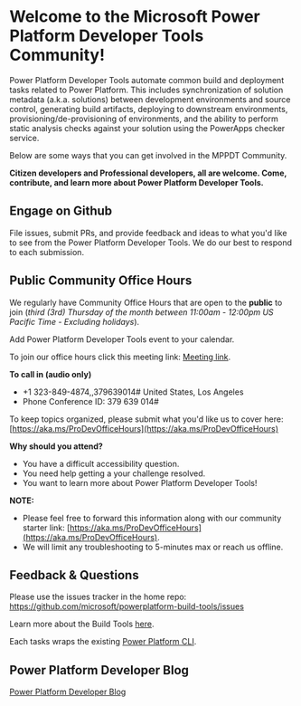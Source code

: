 # Welcome to the Microsoft Power Platform Developer Tools Community!

Power Platform Developer Tools automate common build and deployment tasks
related to Power Platform. This includes synchronization of solution metadata
(a.k.a. solutions) between development environments and source control,
generating build artifacts, deploying to downstream environments,
provisioning/de-provisioning of environments, and the ability to perform static
analysis checks against your solution using the PowerApps checker service.

Below are some ways that you can get involved in the MPPDT Community.

**Citizen developers and Professional developers, all are welcome. Come,
contribute, and learn more about Power Platform Developer Tools.**

## Engage on Github

File issues, submit PRs, and provide feedback and ideas to what you'd like to
see from the Power Platform Developer Tools. We do our best to respond to each
submission.

## Public Community Office Hours

We regularly have Community Office Hours that are open to the **public** to join
(_third (3rd) Thursday of the month between 11:00am - 12:00pm US Pacific Time -
Excluding holidays_).

Add Power Platform Developer Tools event to your calendar.

To join our office hours click this meeting link:
[Meeting link](https://teams.microsoft.com/l/meetup-join/19%3ameeting_OWU2ZjljNTItOGFhYy00ZWM5LTk2YmEtYmNjYmMxODY0N2E4%40thread.v2/0?context=%7b%22Tid%22%3a%2272f988bf-86f1-41af-91ab-2d7cd011db47%22%2c%22Oid%22%3a%22044be130-b504-4a44-a3b6-47e75194f2dc%22%7d).

**To call in (audio only)**

-   +1 323-849-4874,,379639014# United States, Los Angeles
-   Phone Conference ID: 379 639 014#

To keep topics organized, please submit what you'd like us to cover here:
[https://aka.ms/ProDevOfficeHours](https://aka.ms/ProDevOfficeHours)

**Why should you attend?**

-   You have a difficult accessibility question.
-   You need help getting a your challenge resolved.
-   You want to learn more about Power Platform Developer Tools!

**NOTE:**

-   Please feel free to forward this information along with our community
    starter link:
    [https://aka.ms/ProDevOfficeHours](https://aka.ms/ProDevOfficeHours).
-   We will limit any troubleshooting to 5-minutes max or reach us offline.

<!-- (If you are unable to make it live, all meetings will be recorded and posted online.) -->

## Feedback & Questions

Please use the issues tracker in the home repo:
<https://github.com/microsoft/powerplatform-build-tools/issues>

Learn more about the Build Tools [here](https://aka.ms/buildtoolsdoc).

Each tasks wraps the existing
[Power Platform CLI](https://aka.ms/PowerPlatformCLI).

## Power Platform Developer Blog

[Power Platform Developer Blog](https://devblogs.microsoft.com/powerplatform/)
